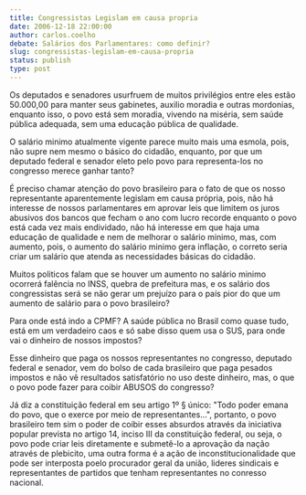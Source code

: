 ```yaml
---
title: Congressistas Legislam em causa propria
date: 2006-12-18 22:00:00
author: carlos.coelho
debate: Salários dos Parlamentares: como definir?
slug: congressistas-legislam-em-causa-propria
status: publish 
type: post
---
```


Os deputados e senadores usurfruem de muitos privilégios entre eles estão 50.000,00 para manter seus gabinetes, auxilio moradia e outras mordonias, enquanto isso, o povo está sem moradia, vivendo na miséria, sem saúde pública adequada, sem uma educação pública de qualidade.  

O salário minimo atualmente vigente parece muito mais uma esmola, pois, não supre nem mesmo o básico do cidadão, enquanto, por que um deputado federal e senador eleto pelo povo para representa-los no congresso merece ganhar tanto?  

É preciso chamar atenção do povo brasileiro para o fato de que os nosso representante aparentemente legislam em causa própria, pois, não há interesse de nossos parlamentares em aprovar leis que limitem os juros abusivos dos bancos que fecham o ano com lucro recorde enquanto o povo está cada vez mais endividado, não há interesse em que haja uma educação de qualidade e nem de melhorar o salário minimo, mas, com aumento, pois, o aumento do salário minimo gera inflação, o correto seria criar um salário que atenda as necessidades básicas do cidadão.  

Muitos politicos falam que se houver um aumento no salário minimo ocorrerá falência no INSS, quebra de prefeitura mas, e os salário dos congressistas será se não gerar um prejuízo para o país pior do que um aumento de salário para o povo brasileiro?  

Para onde está indo a CPMF? A saúde pública no Brasil como quase tudo, está em um verdadeiro caos e só sabe disso quem usa o SUS, para onde vai o dinheiro de nossos impostos?  

Esse dinheiro que paga os nossos representantes no congresso, deputado federal e senador, vem do bolso de cada brasileiro que paga pesados impostos e não vê resultados satisfatório no uso deste dinheiro, mas, o que o povo pode fazer para coibir ABUSOS do congresso?  

Já diz a constituição federal em seu artigo 1º § único: "Todo poder emana do povo, que o exerce por meio de representantes...", portanto, o povo brasileiro tem sim o poder de coibir esses absurdos através da iniciativa popular prevista no artigo 14, inciso III da constituição federal, ou seja, o povo pode criar leis diretamente e submetê-lo a aprovação da nação através de plebicito, uma outra forma é a ação de inconstitucionalidade que pode ser interposta poelo procurador geral da união, lideres sindicais e representantes de partidos que tenham representantes no conresso nacional.
